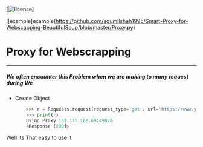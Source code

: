 [![license](https://img.shields.io/github/license/mashape/apistatus.svg?maxAge=2592000)]


![example]example(https://github.com/soumilshah1995/Smart-Proxy-for-Webscapping-BeautifulSoup/blob/master/Proxy.py)



# Proxy for Webscrapping 
------------------------------
##### We often encounter this Problem when we are making to many request during We

- Create Object 
    ```python
        >>> r = Requests.request(request_type='get', url='https://www.youtube.com')
        >>> print(r)
        Using Proxy 181.115.168.69:49076
        <Response [200]>
    ```
      
Well its That easy to use it 
